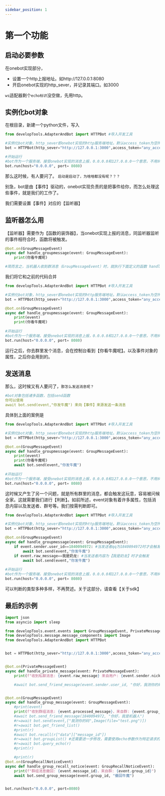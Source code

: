 ```yaml
---
sidebar_position: 1
---
```


# 第一个功能

## 启动必要参数
在onebot实现部分，
- 设置一个http上报地址。如http://127.0.0.1:8080
- 开启onebot实现的http_sever，并记录其端口。如3000

`ws`适配器剩个`echo标识`没空做，先用http。
## 实例化bot对象
在根目录，新建一个python文件，写入
```python
from developTools.AdapterAndBot import HTTPBot #导入开发工具

#实例化bot对象，http_sever即onebot实现的http服务端地址。默认access_token为空所以填啥都行
bot = HTTPBot(http_sever="http://127.0.0.1:3000",access_token="any_access_token")

#开始运行
#bot作为一个服务端，接受onebot实现的消息上报，0.0.0.0和127.0.0.0一个意思，不用纠结。
bot.run(host="0.0.0.0", port= 8080)
```
那么这时候，有人要问了。
`启动是启动了，为啥啥都没有呢？？？`

别急，bot是由【事件】驱动的，onebot实现负责的是把事件给你，而怎么处理这些事件，就是我们的工作了。

我们需要设置【事件】对应的【监听器】
## 监听器怎么用
【监听器】需要作为【函数的装饰器】，当onebot实现上报的消息，同监听器监听的事件相符合时，函数将被触发。
```python
@bot.on(GroupMessageEvent) 
async def handle_groupmessage(event: GroupMessageEvent):
    print(你看牛魔呢)

#简而言之，当机器人收到群消息（GroupMessageEvent）时，就执行下面定义的函数 handle_private_message。
```
我们将它和之前的代码合并
```python
from developTools.AdapterAndBot import HTTPBot #导入开发工具

#实例化bot对象，http_sever即onebot实现的http服务端地址。默认access_token为空所以填啥都行
bot = HTTPBot(http_sever="http://127.0.0.1:3000",access_token="any_access_token")

@bot.on(GroupMessageEvent) 
async def handle_groupmessage(event: GroupMessageEvent):
    print(event)
    print(你看牛魔呢)
    
#开始运行
#bot作为一个服务端，接受onebot实现的消息上报，0.0.0.0和127.0.0.0一个意思，不用纠结。
bot.run(host="0.0.0.0", port= 8080)
```
运行之后，你去群里发个消息，会在控制台看到【你看牛魔呢】。以及事件对象的属性，之后你会用到的。
## 发送消息
那么，这时候又有人要问了，`那怎么发送消息呢？`
```yaml
#bot对象包括诸多函数，包括send函数
你可以使用
await bot.send(event,"你发牛魔") 来向【事件】来源发送一条消息
```
具体到上面的案例是
```python
from developTools.AdapterAndBot import HTTPBot #导入开发工具

#实例化bot对象，http_sever即onebot实现的http服务端地址。默认access_token为空所以填啥都行
bot = HTTPBot(http_sever="http://127.0.0.1:3000",access_token="any_access_token")

@bot.on(GroupMessageEvent) 
async def handle_groupmessage(event: GroupMessageEvent):
    print(event)
    print(你看牛魔呢)
    await bot.send(event,"你发牛魔") 
    
#开始运行
#bot作为一个服务端，接受onebot实现的消息上报，0.0.0.0和127.0.0.0一个意思，不用纠结。
bot.run(host="0.0.0.0", port= 8080)
```
这时候又产生了另一个问题，就是所有群里的消息，都会触发这玩意，容易被问候全家。这就需要我们进行【判断】。如前所述，event对象有着许多属性，包括消息内容以及发送者、群号等。我们按需判断即可。
```python
from developTools.AdapterAndBot import HTTPBot #导入开发工具

#实例化bot对象，http_sever即onebot实现的http服务端地址。默认access_token为空所以填啥都行
bot = HTTPBot(http_sever="http://127.0.0.1:3000",access_token="any_access_token")

@bot.on(GroupMessageEvent) 
async def handle_groupmessage(event: GroupMessageEvent):
    if event.sender.user_id==1840094972: #当发送者qq为1840094972时才会触发
        await bot.send(event,"你发牛魔") 
    if event.raw_message==我是奶龙: #当发送者内容为【我是奶龙】时才会触发
        await bot.send(event,"你发牛魔") 
        
#开始运行
#bot作为一个服务端，接受onebot实现的消息上报，0.0.0.0和127.0.0.0一个意思，不用纠结。
bot.run(host="0.0.0.0", port= 8080)
```
可以判断的类型多种多样，不再赘述。关于这部分，请查看【关于sdk】
## 最后的示例
```python
import json
from asyncio import sleep

from developTools.event.events import GroupMessageEvent, PrivateMessageEvent, GroupRecallNoticeEvent
from developTools.message.message_components import Image
from developTools.AdapterAndBot import HTTPBot


bot = HTTPBot(http_sever="http://127.0.0.1:3000",access_token="any_access_token")


@bot.on(PrivateMessageEvent)
async def handle_private_message(event: PrivateMessageEvent):
    print(f"收到私聊消息: {event.raw_message} 来自用户: {event.sender.nickname}")

    #await bot.send_friend_message(event.sender.user_id, "你好，我测你的码")


@bot.on(GroupMessageEvent)
async def handle_group_message(event: GroupMessageEvent):
    #print(event)
    print(f"收到群组消息: {event.processed_message}，来自群: {event.group_id}")
    #await bot.send_friend_message(1840094972, "你好，我是机器人")
    #r=await bot.send(event,["我测你的码",Image(file="test.png")])
    #r=await bot.get_friend_list()
    #print(r)
    #await bot.recall(r["data"]["message_id"])
    #r=await bot.groupList() #还需要进一步修改，需要使用echo参数作为特定请求的返回值标识，目前还没有做
    #r=await bot.query_echo(r)
    #print(r)

    #print(r)
@bot.on(GroupRecallNoticeEvent)
async def handle_group_recall_notice(event: GroupRecallNoticeEvent):
    print(f"群组消息撤回: {event.message_id}，来自群: {event.group_id}")
    await bot.send_group_message(event.group_id, "撤回牛魔")


bot.run(host="0.0.0.0", port=8080)

```